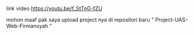 link video https://youtu.be/f_StTnG-fZU

mohon maaf pak saya upload project nya di repositori baru " Project-UAS-Web-Firmansyah "

